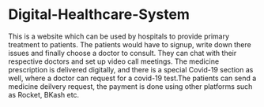 # Digital-Healthcare-System
This is a website which can be used by hospitals to provide primary treatment to patients. The patients would have to signup, write down there issues and finally choose a doctor to consult. They can chat with their respective doctors and set up video call meetings. The medicine prescription is delivered digitally, and there is a special Covid-19 section as well, where a doctor can request for a covid-19 test.The patients can send a medicine deilvery request, the payment is done using other platforms such as Rocket, BKash etc. 
